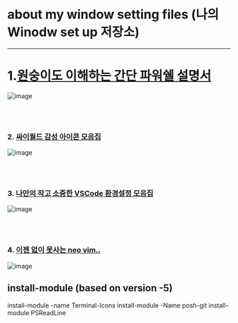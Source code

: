 # about my window setting files (나의 Winodw set up 저장소)

 ---

# 1.[원숭이도 이해하는 간단 파워쉘 설명서](./PowerShell/PS_GUIDE.md)

![image](https://user-images.githubusercontent.com/77220824/189604174-d9daa7e5-bd01-4278-8d3d-a74138f60596.png)

<br />
<br />

### 2. [싸이월드 감성 아이콘 모음집](./FolderIcons/Detail-FolderIcons.md)

![image](https://user-images.githubusercontent.com/77220824/189603971-1dd4308a-184e-44f1-bc78-580a53d631c2.png)

<br />
<br />

### 3. [나만의 작고 소중한 VSCode 환경설정 모음집](https://drive.google.com/drive/folders/1exZWUJMK4Z4MKzEtjbh74N148_Lqcai6)

![image](https://user-images.githubusercontent.com/77220824/189601870-4647340b-6278-4946-9698-7bdefa2b7b71.png)

<br />
<br />

### 4. [이젠 없이 못사는 neo vim..](https://github.com/ShinMini/NEOVIM-In-Winodw)

![image](https://user-images.githubusercontent.com/77220824/189604383-9eddfd96-d96c-4be2-b235-4af486f9a9e9.png)

## install-module (based on version -5)

install-module -name Terminal-Icons
install-module -Name posh-git
install-module PSReadLine
